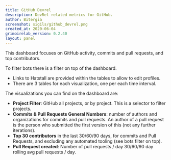 ```yaml
---
title: GitHub Devrel
description: DevRel related metrics for GitHub.
author: Bitergia
screenshot: sigils/github_devrel.png
created_at: 2020-06-04
grimoirelab_version: 0.2.40
layout: panel
---
```


This dashboard focuses on GitHub activity, commits and pull requests, and top contributors.

To filter bots there is a filter on top of the dashboard.
* Links to Hatstall are provided within the tables to allow to edit profiles.
* There are 3 tables for each visualization, one per each time interval.

The visualizations you can find on the dashboard are: 
* **Project Filter**: GitHub all projects, or by project. This is a selector to filter projects. 
* **Commits & Pull Requests General Numbers**: number of authors and organizations for commits
 and pull requests. An author of a pull request is the person who submitted the first version
 of this (not any further iterations).
* **Top 30 contributors** in the last 30/60/90 days, for commits and Pull Requests, and 
excluding any automated tooling (see bots filter on top).
* **Pull Request created**: Number of pull requests / day 30/60/90 day rolling avg pull
 requests / day.



